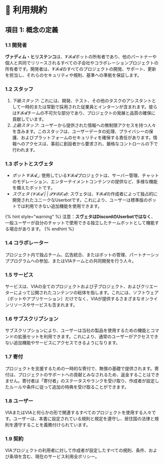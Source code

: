 # 🔘 利用規約

## 項目 1: 概念の定義

### 1.1 開発者 <a href="#p-id-1.1" id="p-id-1.1"></a>

**ヴァディム・ヒリステンコ**は、𝓥𝓘𝓐ボットの所有者であり、他のパートナーや個人と共同でリリースされるすべての子会社やコラボレーションプロジェクトの所有者です。開発者は、𝓥𝓘𝓐のすべてのプロジェクトの開発、サポート、更新を担当し、それらのセキュリティや規則、基準への準拠を保証します。

### 1.2 スタッフ <a href="#p-id-1.2" id="p-id-1.2"></a>

1. _下級スタッフ:_ これには、開発、テスト、その他のタスクのアシスタントとして一時的または常勤で採用された従業員とインターンが含まれます。彼らは𝓥𝓘𝓐チームの不可欠な部分であり、プロジェクトの発展と品質の確保に貢献しています。
2. _上級スタッフ:_ ユーザーから提供された情報への無制限アクセスを持つ人々を含みます。このスタッフは、ユーザーデータの処理、プライバシーの保護、およびプラットフォームのセキュリティを確保する責任があります。情報へのアクセスは、事前に創設者から要求され、厳格なコントロールの下で行われます。

### 1.3 **ボットとスヴェタ** <a href="#p-id-1.3" id="p-id-1.3"></a>

* _ボット_ 𝓥𝓘𝓐\_: 使用している𝓥𝓘𝓐プロジェクトは、サーバー管理、チャットのモデレーション、エンターテイメントコンテンツの提供など、多様な機能を備えたボットです。
* _スヴェタ (𝓥𝓘𝓐 | | 𝓢𝓥𝓔𝓣𝓐)_: スヴェタは、𝓥𝓘𝓐の作成者によって独占的に開発されたユニークなUserbotです。これにより、ユーザーは標準版のボットでは利用できない追加機能を使用できます。

{% hint style="warning" %}
注意：**スヴェタはDiscordのUserbotではなく**、一般ユーザーが自分のチャットで使用できる独立したチームボットとして機能する場合があります。
{% endhint %}

### 1.4 **コラボレーター** <a href="#p-id-1.4" id="p-id-1.4"></a>

プロジェクト内で独占チーム、広告統合、またはボットの管理、パートナーシッププログラムへの参加、またはVIAチームとの共同開発を行う人々。

### 1.5 **サービス** <a href="#p-id-1.5" id="p-id-1.5"></a>

サービスは、VIAの全てのプロジェクトおよび子プロジェクト、およびクリエーターによって公開されたコンテンツの総体を指します。これには、ソフトウェア（ボットやアプリケーション）だけでなく、VIAが提供するさまざまなオンラインリソースやサービスも含まれます。

### **1.6 サブスクリプション** <a href="#p-id-1.6" id="p-id-1.6"></a>

サブスクリプションにより、ユーザーは当社の製品を使用するための機能とコマンドの拡張セットを利用できます。これにより、通常のユーザーがアクセスできない追加機能やサービスにアクセスできるようになります。

### **1.7 寄付** <a href="#p-id-1.7" id="p-id-1.7"></a>

プロジェクトを支援するための一時的な寄付で、無償の基礎で提供されます。寄付は、プロジェクトのサポートへの貢献とみなされるため、返金することはできません。寄付者は「寄付者」のステータスやランクを受け取り、作成者が設定したルールや条件に従って追加の特典を受け取ることができます。

### **1.8 ユーザー**

VIAまたはVIAと何らかの形で関連するすべてのプロジェクトを使用する人々です。ユーザーは、本書に設定されている規則と規定を遵守し、居住国の法律と規則を遵守することを義務付けられています。

### **1.9 契約** <a href="#p-id-1.9" id="p-id-1.9"></a>

VIAプロジェクトの利用者に対して作成者が設定したすべての規則、条件、および条項を含む、現在のサービス利用全ポリシー。
